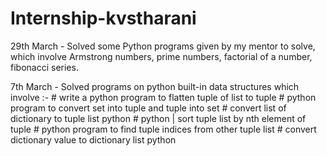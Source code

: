 # Internship-kvstharani
29th March - Solved some Python programs given by my mentor to solve, which involve Armstrong numbers, prime numbers, factorial of a number, fibonacci series.

7th March - Solved programs on python built-in data structures which  involve :-
            # write a python program to flatten tuple of list to tuple
            # python program to convert set into tuple and tuple into set
            # convert list of dictionary to tuple list python
            # python | sort tuple list by nth element of tuple 
            # python program to find tuple indices from other tuple list
            # convert dictionary value to dictionary list python
